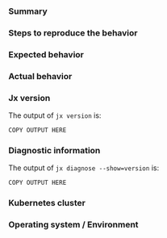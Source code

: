 ### Summary 

### Steps to reproduce the behavior

### Expected behavior

### Actual behavior

### Jx version

The output of `jx version` is:

```
COPY OUTPUT HERE
```

### Diagnostic information

The output of `jx diagnose --show=version` is:

```
COPY OUTPUT HERE
```

### Kubernetes cluster

<!--
What kind of Kubernetes cluster are you using & how did you create it?
-->

### Operating system / Environment

<!--
In which environment are you running the jx CLI?
-->
